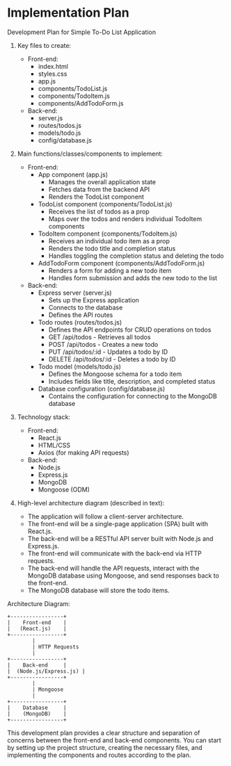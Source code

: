 # Implementation Plan

Development Plan for Simple To-Do List Application

1. Key files to create:
   - Front-end:
     - index.html
     - styles.css
     - app.js
     - components/TodoList.js
     - components/TodoItem.js
     - components/AddTodoForm.js
   - Back-end:
     - server.js
     - routes/todos.js
     - models/todo.js
     - config/database.js

2. Main functions/classes/components to implement:
   - Front-end:
     - App component (app.js)
       - Manages the overall application state
       - Fetches data from the backend API
       - Renders the TodoList component
     - TodoList component (components/TodoList.js)
       - Receives the list of todos as a prop
       - Maps over the todos and renders individual TodoItem components
     - TodoItem component (components/TodoItem.js)
       - Receives an individual todo item as a prop
       - Renders the todo title and completion status
       - Handles toggling the completion status and deleting the todo
     - AddTodoForm component (components/AddTodoForm.js)
       - Renders a form for adding a new todo item
       - Handles form submission and adds the new todo to the list
   - Back-end:
     - Express server (server.js)
       - Sets up the Express application
       - Connects to the database
       - Defines the API routes
     - Todo routes (routes/todos.js)
       - Defines the API endpoints for CRUD operations on todos
       - GET /api/todos - Retrieves all todos
       - POST /api/todos - Creates a new todo
       - PUT /api/todos/:id - Updates a todo by ID
       - DELETE /api/todos/:id - Deletes a todo by ID
     - Todo model (models/todo.js)
       - Defines the Mongoose schema for a todo item
       - Includes fields like title, description, and completed status
     - Database configuration (config/database.js)
       - Contains the configuration for connecting to the MongoDB database

3. Technology stack:
   - Front-end:
     - React.js
     - HTML/CSS
     - Axios (for making API requests)
   - Back-end:
     - Node.js
     - Express.js
     - MongoDB
     - Mongoose (ODM)

4. High-level architecture diagram (described in text):
   - The application will follow a client-server architecture.
   - The front-end will be a single-page application (SPA) built with React.js.
   - The back-end will be a RESTful API server built with Node.js and Express.js.
   - The front-end will communicate with the back-end via HTTP requests.
   - The back-end will handle the API requests, interact with the MongoDB database using Mongoose, and send responses back to the front-end.
   - The MongoDB database will store the todo items.

Architecture Diagram:

```
+-----------------+
|    Front-end    |
|   (React.js)    |
+-----------------+
        |
        | HTTP Requests
        |
+-----------------+
|    Back-end     |
|  (Node.js/Express.js) |
+-----------------+
        |
        | Mongoose
        |
+-----------------+
|    Database     |
|    (MongoDB)    |
+-----------------+
```

This development plan provides a clear structure and separation of concerns between the front-end and back-end components. You can start by setting up the project structure, creating the necessary files, and implementing the components and routes according to the plan.